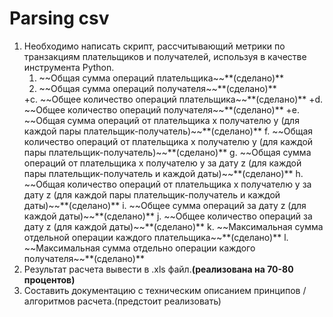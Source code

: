 # Parsing csv

1.	Необходимо написать скрипт, рассчитывающий метрики по транзакциям плательщиков и получателей, используя в качестве инструмента Python.
	<ol>
            <li>~~Общая сумма операций плательщика~~**(сделано)**</li>
            <li>~~Общая сумма операций получателя~~**(сделано)**</li>
	</ol>
            +c.	 ~~Общее количество операций плательщика~~**(сделано)**
            +d.	 ~~Общее количество операций получателя~~**(сделано)**
            +e.	 ~~Общая сумма операций от плательщика x получателю y (для каждой пары плательщик-получатель)~~**(сделано)**
    f.	 ~~Общая количество операций от плательщика x получателю y (для каждой пары плательщик-получатель)~~**(сделано)**
    g.	 ~~Общая сумма операций от плательщика x получателю y за дату z (для каждой пары плательщик-получатель и каждой даты)~~**(сделано)**
    h.	 ~~Общая количество операций от плательщика x получателю y за дату z (для каждой пары плательщик-получатель и каждой даты)~~**(сделано)**
    i.	 ~~Общее сумма операций за дату z  (для каждой даты)~~**(сделано)**
    j.	 ~~Общее количество операций за дату z  (для каждой даты)~~**(сделано)**
    k.	 ~~Максимальная сумма отдельной операции каждого плательщика~~**(сделано)**
    l.	 ~~Максимальная сумма отдельно операции каждого получателя~~**(сделано)**
2.	Результат расчета вывести в .xls файл.**(реализована на 70-80 процентов)**
3.	Составить документацию с техническим описанием принципов / алгоритмов расчета.(предстоит реализовать)
